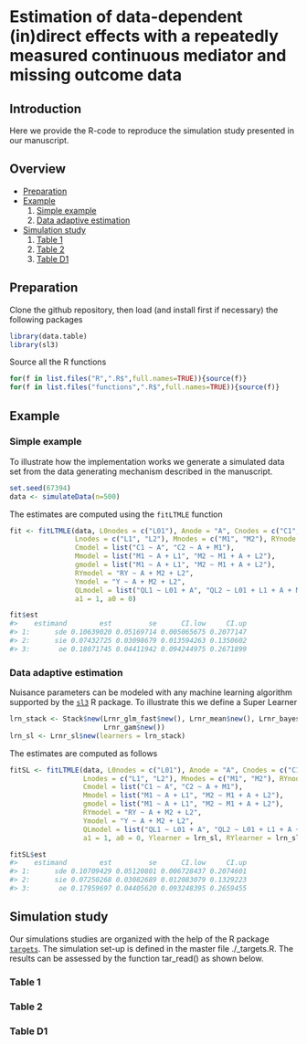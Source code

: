 
<!-- README.md is generated from README.Rmd. Please edit that file -->

# Estimation of data-dependent (in)direct effects with a repeatedly measured continuous mediator and missing outcome data

## Introduction <a name="introduction"></a>

Here we provide the R-code to reproduce the simulation study presented
in our manuscript.

## Overview

- [Preparation](#preparation)
- [Example](#example)
  1.  [Simple example](#simplexample)
  2.  [Data adaptive estimation](#dataadaptive)
- [Simulation study](#simulations)
  1.  [Table 1](#table1)
  2.  [Table 2](#table2)
  3.  [Table D1](#tableD1)

## Preparation <a name="preparation"></a>

Clone the github repository, then load (and install first if necessary)
the following packages

``` r
library(data.table)
library(sl3)
```

Source all the R functions

``` r
for(f in list.files("R",".R$",full.names=TRUE)){source(f)}
for(f in list.files("functions",".R$",full.names=TRUE)){source(f)}
```

## Example <a name="example"></a>

### Simple example <a name="simpleexample"></a>

To illustrate how the implementation works we generate a simulated data
set from the data generating mechanism described in the manuscript.

``` r
set.seed(67394)
data <- simulateData(n=500)
```

The estimates are computed using the <tt>`fitLTMLE`</tt> function

``` r
fit <- fitLTMLE(data, L0nodes = c("L01"), Anode = "A", Cnodes = c("C1", "C2"),
                Lnodes = c("L1", "L2"), Mnodes = c("M1", "M2"), RYnode = "RY", Ynode = "Y", 
                Cmodel = list("C1 ~ A", "C2 ~ A + M1"), 
                Mmodel = list("M1 ~ A + L1", "M2 ~ M1 + A + L2"),
                gmodel = list("M1 ~ A + L1", "M2 ~ M1 + A + L2"), 
                RYmodel = "RY ~ A + M2 + L2", 
                Ymodel = "Y ~ A + M2 + L2", 
                QLmodel = list("QL1 ~ L01 + A", "QL2 ~ L01 + L1 + A + M1"),
                a1 = 1, a0 = 0)
```

``` r
fit$est
#>    estimand        est         se      CI.low     CI.up
#> 1:      sde 0.10639020 0.05169714 0.005065675 0.2077147
#> 2:      sie 0.07432725 0.03098679 0.013594263 0.1350602
#> 3:       oe 0.18071745 0.04411942 0.094244975 0.2671899
```

### Data adaptive estimation <a name="dataadaptive"></a>

Nuisance parameters can be modeled with any machine learning algorithm
supported by the [<tt>`sl3`</tt>](https://github.com/tlverse/sl3) R
package. To illustrate this we define a Super Learner

``` r
lrn_stack <- Stack$new(Lrnr_glm_fast$new(), Lrnr_mean$new(), Lrnr_bayesglm$new(), 
                       Lrnr_gam$new())
lrn_sl <- Lrnr_sl$new(learners = lrn_stack)
```

The estimates are computed as follows

``` r
fitSL <- fitLTMLE(data, L0nodes = c("L01"), Anode = "A", Cnodes = c("C1", "C2"),
                  Lnodes = c("L1", "L2"), Mnodes = c("M1", "M2"), RYnode = "RY", Ynode = "Y", 
                  Cmodel = list("C1 ~ A", "C2 ~ A + M1"), 
                  Mmodel = list("M1 ~ A + L1", "M2 ~ M1 + A + L2"),
                  gmodel = list("M1 ~ A + L1", "M2 ~ M1 + A + L2"), 
                  RYmodel = "RY ~ A + M2 + L2", 
                  Ymodel = "Y ~ A + M2 + L2", 
                  QLmodel = list("QL1 ~ L01 + A", "QL2 ~ L01 + L1 + A + M1"),
                  a1 = 1, a0 = 0, Ylearner = lrn_sl, RYlearner = lrn_sl, Clearner = lrn_sl)
```

``` r
fitSL$est
#>    estimand        est         se      CI.low     CI.up
#> 1:      sde 0.10709429 0.05120801 0.006728437 0.2074601
#> 2:      sie 0.07250268 0.03082689 0.012083079 0.1329223
#> 3:       oe 0.17959697 0.04405620 0.093248395 0.2659455
```

## Simulation study <a name="simulations"></a>

Our simulations studies are organized with the help of the R package
[<tt>`targets`</tt>](https://books.ropensci.org/targets/). The
simulation set-up is defined in the master file ./\_targets.R. The
results can be assessed by the function tar_read() as shown below.

### Table 1 <a name="table1"></a>

### Table 2 <a name="table2"></a>

### Table D1 <a name="tableD1"></a>

